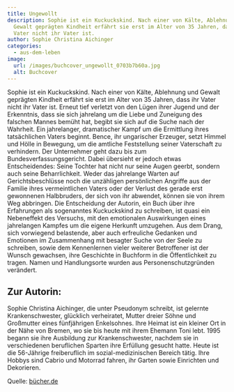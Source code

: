 ```yaml
---
title: Ungewollt
description: Sophie ist ein Kuckuckskind. Nach einer von Kälte, Ablehnung und
  Gewalt geprägten Kindheit erfährt sie erst im Alter von 35 Jahren, dass ihr
  Vater nicht ihr Vater ist.
author: Sophie Christina Aichinger
categories:
  - aus-dem-leben
image:
  url: /images/buchcover_ungewollt_0703b7b60a.jpg
  alt: Buchcover
---
```

Sophie ist ein Kuckuckskind. Nach einer von Kälte, Ablehnung und Gewalt geprägten Kindheit erfährt sie erst im Alter von 35 Jahren, dass ihr Vater nicht ihr Vater ist. Erneut tief verletzt von den Lügen ihrer Jugend und der Erkenntnis, dass sie sich jahrelang um die Liebe und Zuneigung des falschen Mannes bemüht hat, begibt sie sich auf die Suche nach der Wahrheit. Ein jahrelanger, dramatischer Kampf um die Ermittlung ihres tatsächlichen Vaters beginnt. Bence, ihr ungarischer Erzeuger, setzt Himmel und Hölle in Bewegung, um die amtliche Feststellung seiner Vaterschaft zu verhindern. Der Unternehmer geht dazu bis zum Bundesverfassungsgericht. Dabei übersieht er jedoch etwas Entscheidendes: Seine Tochter hat nicht nur seine Augen geerbt, sondern auch seine Beharrlichkeit. Weder das jahrelange Warten auf Gerichtsbeschlüsse noch die unzähligen persönlichen Angriffe aus der Familie ihres vermeintlichen Vaters oder der Verlust des gerade erst gewonnenen Halbbruders, der sich von ihr abwendet, können sie von ihrem Weg abbringen. Die Entscheidung der Autorin, ein Buch über ihre Erfahrungen als sogenanntes Kuckuckskind zu schreiben, ist quasi ein Nebeneffekt des Versuchs, mit den emotionalen Auswirkungen eines jahrelangen Kampfes um die eigene Herkunft umzugehen. Aus dem Drang, sich vorwiegend belastende, aber auch erfreuliche Gedanken und Emotionen im Zusammenhang mit besagter Suche von der Seele zu schreiben, sowie dem Kennenlernen vieler weiterer Betroffener ist der Wunsch gewachsen, ihre Geschichte in Buchform in die Öffentlichkeit zu tragen. Namen und Handlungsorte wurden aus Personenschutzgründen verändert.

## Zur Autorin:
Sophie Christina Aichinger, die unter Pseudonym schreibt, ist gelernte Krankenschwester,
glücklich verheiratet, Mutter dreier Söhne und Großmutter eines fünfjährigen Enkelsohnes. Ihre Heimat ist ein kleiner Ort in der Nähe von Bremen, wo sie bis heute mit ihrem Ehemann Toni lebt.
1995 begann sie ihre Ausbildung zur Krankenschwester, nachdem sie in verschiedenen
beruflichen Sparten ihre Erfüllung gesucht hatte. Heute ist die 56-Jährige freiberuflich im sozial-medizinischen Bereich tätig. Ihre Hobbys sind Cabrio und Motorrad fahren, ihr Garten sowie
Einrichten und Dekorieren.

Quelle: [bücher.de](https://www.buecher.de/artikel/ebook/ungewollt-ebook-epub/45722884/#product_description)
